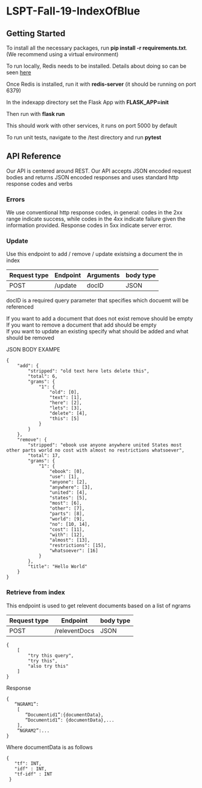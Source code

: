 # LSPT-Fall-19-IndexOfBlue

## Getting Started

To install all the necessary packages, run **pip install -r requirements.txt**. (We recommend using a virtual environment)

To run locally, Redis needs to be installed. Details about doing so can be seen [here](https://redis.io/topics/quickstart)

Once Redis is installed, run it with **redis-server** (it should be running on port 6379)

In the indexapp directory set the Flask App with **FLASK_APP=__init__**

Then run with **flask run**

This should work with other services, it runs on port 5000 by default

To run unit tests, navigate to the /test directory and run **pytest**

## API Reference

Our API is centered around REST. Our API accepts JSON encoded request bodies and returns JSON encoded responses
and uses standard http response codes and verbs

### Errors

We use conventional http response codes, in general: codes in the 2xx range indicate success, while codes in the 4xx indicate failure given the information provided. Response codes in 5xx indicate server error.

### Update

Use this endpoint to add / remove / update existsing a document the in index

Request type | Endpoint | Arguments | body type
------------ | -------------|-------|----------
POST | /update | docID | JSON

docID is a required query parameter that specifies which docuemt will be referenced

If you want to add a document that does not exist remove should be empty<br />
If you want to remove a document that add should be empty<br />
If you want to update an existing specify what should be added and what should be removed<br />

JSON BODY EXAMPE
```
{
	"add": {
		"stripped": "old text here lets delete this",
		"total": 6,
		"grams": {
			"1": {
				"old": [0],
				"text": [1],
				"here": [2],
				"lets": [3],
				"delete": [4],
				"this": [5]
			}
		}
	},
	"remove": {
		"stripped": "ebook use anyone anywhere united States most other parts world no cost with almost no restrictions whatsoever",
		"total": 17,
		"grams": {
			"1": {
				"ebook": [0],
				"use": [1],
				"anyone": [2],
				"anywhere": [3],
				"united": [4],
				"states": [5],
				"most": [6],
				"other": [7],
				"parts": [8],
				"world": [9],
				"no": [10, 14],
				"cost": [11],
				"with": [12],
				"almost": [13],
				"restrictions": [15],
				"whatsoever": [16]
			}
		},
		"title": "Hello World"
	}
}
```

### Retrieve from index

This endpoint is used to get relevent documents based on a list of ngrams


Request type | Endpoint | body type
------------ | -------------|-----
POST | /releventDocs | JSON

```
{
	[
		"try this query",
		"try this",
		"also try this"
	]
}
```

Response
```
{
   “NGRAM1”:
    [
       “Documentid1”:{documentData},
       “Documentid1”: {documentData},...
    ],
    “NGRAM2”:...
}
```
Where documentData is as follows
```
{
   "tf": INT,
   "idf" : INT,
   "tf-idf" : INT
 }

```
